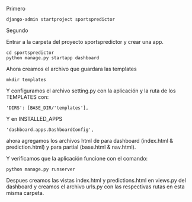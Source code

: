 Primero

```
django-admin startproject sportspredictor
```

Segundo

Entrar a la carpeta del proyecto sportspredictor y crear una app.

```
cd sportspredictor
python manage.py startapp dashboard
```

Ahora creamos el archivo que guardara las templates

```
mkdir templates
```

Y configuramos el archivo setting.py con la aplicación y la ruta de los TEMPLATES con:

```
'DIRS': [BASE_DIR/'templates'],
```

Y en INSTALLED_APPS

```
'dashboard.apps.DashboardConfig',
```

ahora agregamos los archivos html de para dashboard (index.html & prediction.html) y para partial (base.html & nav.html).


Y verificamos que la aplicación funcione con el comando:

```
python manage.py runserver
```

Despues creamos las vistas index.html y predictions.html en views.py del dashboard y creamos el archivo urls.py con las respectivas rutas en esta misma carpeta.